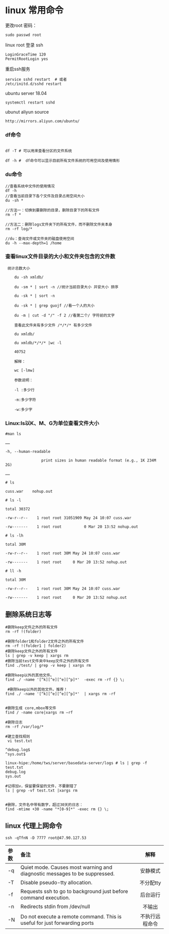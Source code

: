 # linux 常用命令



更改root 密码：
```
sudo passwd root
```

linux root 登录 ssh 
```
LoginGraceTime 120
PermitRootLogin yes
```
重启ssh服务
```
service sshd restart  # 或者
/etc/initd.d/sshd restart
```
ubuntu server 18.04
```
systemctl restart sshd
```
ubunut aliyun  source
```
http://mirrors.aliyun.com/ubuntu/
```

### df命令

```

df -T # 可以用来查看分区的文件系统

df -h #  df命令可以显示目前所有文件系统的可用空间及使用情形
```

### du命令

```
//查看系统中文件的使用情况
df -h
//查看当前目录下各个文件及目录占用空间大小
du -sh *

//方法一：切换到要删除的目录，删除目录下的所有文件
rm -f *

//方法二：删除logs文件夹下的所有文件，而不删除文件夹本身
rm -rf log/*

//du：查询文件或文件夹的磁盘使用空间
du -h --max-depth=1 /home
```

### **查看linux文件目录的大小和文件夹包含的文件数**

```
 统计总数大小

    du -sh xmldb/

    du -sm * | sort -n //统计当前目录大小 并安大小 排序

    du -sk * | sort -n

    du -sk * | grep guojf //看一个人的大小

    du -m | cut -d "/" -f 2 //看第二个/ 字符前的文字

    查看此文件夹有多少文件 /*/*/* 有多少文件

    du xmldb/

    du xmldb/*/*/* |wc -l

    40752

    解释：

    wc [-lmw]

    参数说明：

    -l :多少行

    -m:多少字符

    -w:多少字
```

###  **Linux:ls以K、M、G为单位查看文件大小**

```
#man ls

……

-h, --human-readable

                print sizes in human readable format (e.g., 1K 234M 2G)

……

# ls

cuss.war    nohup.out

# ls -l

total 30372

-rw-r--r--    1 root root 31051909 May 24 10:07 cuss.war

-rw-------    1 root root          0 Mar 20 13:52 nohup.out

# ls -lh

total 30M

-rw-r--r--    1 root root 30M May 24 10:07 cuss.war

-rw-------    1 root root     0 Mar 20 13:52 nohup.out

# ll -h

total 30M

-rw-r--r--    1 root root 30M May 24 10:07 cuss.war

-rw-------    1 root root     0 Mar 20 13:52 nohup.out
```

## 删除系统日志等

```
#删除keep文件之外的所有文件
rm -rf !(folder) 

#删除folder1和folder2文件之外的所有文件
rm -rf !(folder1 | folder2) 
#删除keep文件之外的所有文件
ls | grep -v keep | xargs rm  
#删除当前test文件夹中keep文件之外的所有文件
find ./test/ | grep -v keep | xargs rm 

#删除keep以外的其他文件。
find ./ -name '[^k][^e][^e][^p]*'  -exec rm -rf {} \; 

 #删除keep以外的其他文件。推荐！
find ./ -name '[^k][^e][^e][^p]*'  | xargs rm -rf  


#删除生成 core,mbox等文件
find / -name core|xargs rm –rf

#删除日志
rm -rf /var/log/*

#建立查找规则
 vi test.txt 

^debug.log$
^sys.out$

linux-hipe:/home/tws/server/basedata-server/logs # ls | grep -f test.txt 
debug.log
sys.out

#记得加v，保留要保留的文件，不要删错了
ls | grep -vf test.txt |xargs rm


#删除，文件名中带有数字，超过30天的日志：
find -mtime +30 -name "*[0-9]*" -exec rm {} \;
```

## linux 代理上网命令

```
ssh -qTfnN -D 7777 root@47.90.127.53
```

| 参数 | 备注                                                         |      解释      |
| :--- | :----------------------------------------------------------- | :------------: |
| -q   | Quiet mode. Causes most warning and diagnostic messages to be suppressed. |    安静模式    |
| -T   | Disable pseudo-tty allocation.                               |   不分配tty    |
| -f   | Requests ssh to go to background just before command execution. |    后台运行    |
| -n   | Redirects stdin from /dev/null                               |     不输出     |
| -N   | Do not execute a remote command. This is useful for just forwarding ports | 不执行远程命令 |